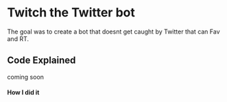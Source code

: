 # Twitch the Twitter bot

The goal was to create a bot that doesnt get caught by Twitter that can Fav and RT.


## Code Explained
coming soon

#### How I did it

